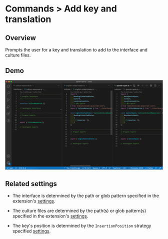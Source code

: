# Commands > Add key and translation

## Overview

Prompts the user for a key and translation to add to the interface and culture files.

## Demo

![demo gif for 'Add key and translation' command](../../static/assets/examples/add-key-and-translation.gif)

## Related settings

-   The interface is determined by the path or glob pattern specified in the extension's [settings](settings/culture-interface-path).

-   The culture files are determined by the path(s) or glob pattern(s) specified in the extension's [settings](settings/culture-file-paths).

-   The key's position is determined by the `InsertionPosition` strategy specified [settings](settings/insertion-position).
